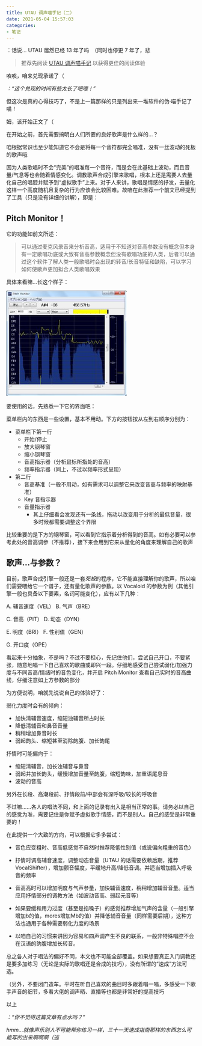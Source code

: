 ```yaml
---
title: UTAU 调声喵手记（二）
date: 2021-05-04 15:57:03
categories:
- 笔记
---
```


：话说... UTAU 居然已经 13 年了吗　（同时也停更 7 年了，悲

<!--more-->

>推荐先阅读 [UTAU 调声喵手记](/post/nyaanote/utau/1) 以获得更佳的阅读体验

咳咳，咱来兑现承诺了（

*：“这个兑现的时间有些太长了吧喂！”*

但这次是真的心得技巧了，不是上一篇那样的只是列出来一堆软件的伪·喵手记了喵！

姆，该开始正文了（

在开始之前，首先需要搞明白人们所要的良好歌声是什么样的...？

咱根据常识也至少能知道它不会是将每一个音符都完全唱准，没有一丝波动的死板的歌声哦

因为人类歌唱时不会“完美”的唱准每一个音符，而是会在此基础上波动，而且音量/气息等也会随着情感变化。调教歌声合成引擎来歌唱，根本上还是需要人去量化自己的唱腔并赋予到“虚拟歌手”上来。对于人来讲，歌唱是情感的抒发，去量化这样一个高度随机且复杂的行为应该会比较困难。故咱在此推荐一个前文已经提到了工具（只是没有详细的讲解），即是：

## Pitch Monitor！

它的功能如前文所述：

>可以通过麦克风录音来分析音高，适用于不知道对音高参数没有概念但本身有一定歌唱功底或大致有音高参数概念但没有歌唱功底的人类，后者可以通过这个软件了解人类一般歌唱时会出现的转音/长音特征和缺陷，可以学习如何使歌声更加拟合人类歌唱效果

具体来看嘛...长这个样子：

![pm112.jpg](pm112.jpg)

要使用的话，先熟悉一下它的界面吧：

菜单栏内的东西是一些设置，基本不用动。下方的按钮按从左到右顺序分别为：

- 菜单栏下第一行
    - 开始/停止
    - 放大钢琴窗
    - 缩小钢琴窗
    - 音高指示器（分析鼠标所指处的音高）
    - 频率指示器（同上，不过以频率形式呈现）
- 第二行
    - 音高基准（一般不用动，如有需求可以调整它来改变音高与频率的映射基准）
    - Key 音指示器
    - 音量指示器
        - 其上仔细看会发现还有一条线，拖动以改变用于分析的最低音量，很多时候都需要调整这个界限

比较重要的是下方的钢琴窗，可以看到它指示着分析得到的音高。如有必要可以参考此处的音高调参（不推荐），接下来会用到它来从量化的角度来理解自己的歌声

## 歌声...与参数？

目前，歌声合成引擎一般还是一套*死板*的程序，它不能直接理解你的歌声，所以咱们需要喂给它一个谱子，还有量化歌声的参数。以 Vocaloid 的参数为例（其他引擎一般也具备以下要素，名词可能变化），应有以下几种：

A. 辅音速度（VEL） B. 气声（BRE）

C. 音高（PIT） D. 动态（DYN）

E. 明度（BRI） F. 性别值（GEN）

G. 开口度（OPE）

看起来十分抽象，不是吗？不过不要担心，先记住他们，尝试自己开口，不要紧张，随意地唱一下自己喜欢的歌曲或即兴一段。仔细地感受自己尝试弱化/加强力度与不同音高/情绪时的音色变化，并开启 Pitch Monitor 查看自己实时的音高曲线，仔细注意如上方参数的部分

为方便说明，咱就先说说自己的体验好了：

弱化力度时会有的倾向：

- 加快清辅音速度，缩短浊辅音所占时长
- 降低清辅音和鼻音音量
- 稍稍增加鼻音时长
- 弱起韵头、缩短甚至消除韵腹、加长韵尾

抒情时可能偏向于：

- 缩短清辅音，加长浊辅音与鼻音
- 弱起并加长韵头，缓慢增加音量至韵腹，缩短韵味，加重语尾息音
- 波动的音高

另外在长段、高潮段前、抒情段前/中部会有深呼吸/较长的呼吸音

不过嘛......各人的唱法不同，和上面的记录有出入是相当正常的事。请务必以自己的感觉为准，需要记住是你赋予虚拟歌手情感，而不是别人。自己的感受是非常重要的！

在此提供一个大致的方向，可以根据它多多尝试：

- 音色应变粗时、音高低感觉不自然时推荐降低性别值（或说偏向粗重的音色）

- 抒情时调高辅音速度，调整动态音量（UTAU 的话需要依赖后期，推荐 VocalShifter），增加颤音幅度，平缓地升高/降低音调。并适当增加插入呼吸音的频率

- 音高高时可以增加明度与气声参量，加快辅音速度，稍稍增加辅音音量。适当应用抒情部分的调教方法（如波动音高、弱起元音等）

- 如果要缓和用力过度（甚至是掐嗓子）的感觉推荐增加气声的含量（一般引擎增加b的值，mores增加Mb的值）并降低辅音音量（同样需要后期），这种方法也通用于各种需要弱化力度的场景

- 以咱自己的习惯来讲因为容易和四声调产生不良的联系，一般非特殊唱腔不会在汉语的韵腹增加长转音。

总之各人对于唱法的偏好不同，本文也不可能全部覆盖。如果想要真正入门调教还是要多加练习（无论是实际的歌唱还是合成的技巧），没有所谓的“速成”方法可选。

（另外，不要闭门造车。平时在听自己喜欢的曲目时多跟着唱一唱，多感受一下歌手声音的细节，多看大佬的调声晒、直播等也都是非常好的提高技巧

以上

*：“你不觉得这篇文章有点水吗？”*

*hmm...就像声乐别人不可能帮你练习一样，三十一天速成指南那样的东西怎么可能写的出来啊啊啊（逃*
